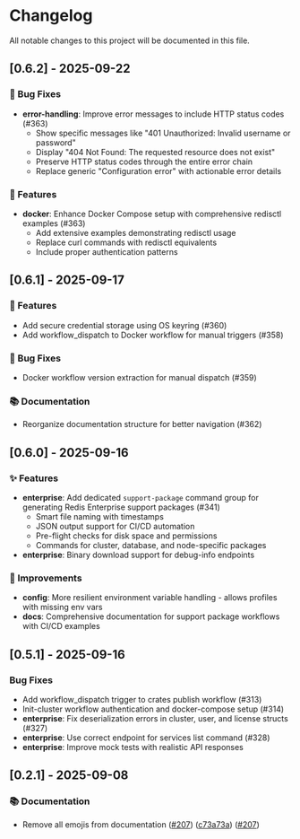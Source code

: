 # Changelog

All notable changes to this project will be documented in this file.

## [0.6.2] - 2025-09-22

### 🐛 Bug Fixes

- **error-handling**: Improve error messages to include HTTP status codes (#363)
  - Show specific messages like "401 Unauthorized: Invalid username or password" 
  - Display "404 Not Found: The requested resource does not exist"
  - Preserve HTTP status codes through the entire error chain
  - Replace generic "Configuration error" with actionable error details

### 🚀 Features

- **docker**: Enhance Docker Compose setup with comprehensive redisctl examples (#363)
  - Add extensive examples demonstrating redisctl usage
  - Replace curl commands with redisctl equivalents
  - Include proper authentication patterns

## [0.6.1] - 2025-09-17

### 🚀 Features

- Add secure credential storage using OS keyring (#360)
- Add workflow_dispatch to Docker workflow for manual triggers (#358)

### 🐛 Bug Fixes

- Docker workflow version extraction for manual dispatch (#359)

### 📚 Documentation

- Reorganize documentation structure for better navigation (#362)

## [0.6.0] - 2025-09-16

### ✨ Features

- **enterprise**: Add dedicated `support-package` command group for generating Redis Enterprise support packages (#341)
  - Smart file naming with timestamps
  - JSON output support for CI/CD automation
  - Pre-flight checks for disk space and permissions
  - Commands for cluster, database, and node-specific packages
- **enterprise**: Binary download support for debug-info endpoints

### 🔧 Improvements

- **config**: More resilient environment variable handling - allows profiles with missing env vars
- **docs**: Comprehensive documentation for support package workflows with CI/CD examples

## [0.5.1] - 2025-09-16

### Bug Fixes

- Add workflow_dispatch trigger to crates publish workflow (#313)
- Init-cluster workflow authentication and docker-compose setup (#314)
- **enterprise**: Fix deserialization errors in cluster, user, and license structs (#327)
- **enterprise**: Use correct endpoint for services list command (#328)
- **enterprise**: Improve mock tests with realistic API responses

## [0.2.1] - 2025-09-08

### 📚 Documentation

- Remove all emojis from documentation ([#207](https://github.com/joshrotenberg/redisctl/issues/207)) ([c73a73a](https://github.com/joshrotenberg/redisctl/commit/c73a73a65eb98160edae57c2f84a9a7d4742fec6)) ([#207](https://github.com/joshrotenberg/redisctl/pull/207))

<!-- generated by git-cliff -->
